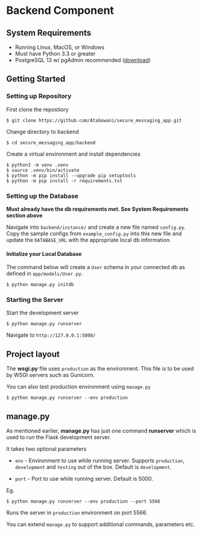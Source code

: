 # Backend Component

## System Requirements

* Running Linux, MacOS, or Windows
* Must have Python 3.3 or greater
* PostgreSQL 13 w/ pgAdmin recommended ([download](https://www.postgresql.org/download/))

## Getting Started

### Setting up Repository

First clone the repostiory

```
$ git clone https://github.com/AtaGowani/secure_messaging_app.git
```
Change directory to backend

```
$ cd secure_messaging_app/backend
```
Create a virtual environment and install dependencies
```
$ python3 -m venv .venv
$ source .venv/bin/activate
$ python -m pip install --upgrade pip setuptools
$ python -m pip install -r requirements.txt
```

### Setting up the Database

**Must already have the db requirements met. See System Requirements section above**

Navigate into `backend/instance/` and create a new file named `config.py`. Copy the sample configs from `example_config.py` into this new file and update the `DATABASE_URL` with the appropriate local db information.

#### Initialize your Local Database

The command below will create a `User` schema in your connected db as defined in `app/models/User.py`.

```
$ python manage.py initdb
```

### Starting the Server

Start the development server
```
$ python manage.py runserver
```

Navigate to `http://127.0.0.1:5000/`

## Project layout

The **wsgi.py** file uses `production` as the environment. This file is to be used by WSGI servers such as Gunicorn.

You can also test production environment using `manage.py`

```
$ python manage.py runserver --env production
```

## manage.py

As mentioned earlier, **manage.py** has just one command **runserver** which is used to run the Flask development server.

It takes two optional parameters

- `env` - Environment to use while running server. Supports  `production`, `development` and `testing` out of the box. Default is `development`. 

- `port` - Port to use while running server. Default is 5000.

Eg.

```
$ python manage.py runserver --env production --port 5566
``` 

Runs the  server in `production` environment on port 5566.

You can  extend `manage.py` to support additional commands, parameters etc.
